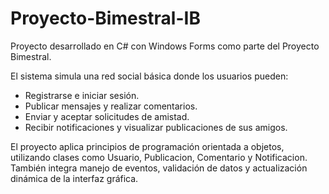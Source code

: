 # Proyecto-Bimestral-IB
Proyecto desarrollado en C# con Windows Forms como parte del Proyecto Bimestral.

El sistema simula una red social básica donde los usuarios pueden:

* Registrarse e iniciar sesión.
* Publicar mensajes y realizar comentarios.
* Enviar y aceptar solicitudes de amistad.
* Recibir notificaciones y visualizar publicaciones de sus amigos.

El proyecto aplica principios de programación orientada a objetos, utilizando clases como Usuario, Publicacion, Comentario y Notificacion.
También integra manejo de eventos, validación de datos y actualización dinámica de la interfaz gráfica.
